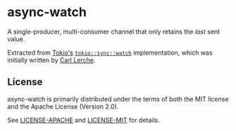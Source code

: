 # async-watch

A single-producer, multi-consumer channel that only retains the *last* sent value.

Extracted from [Tokio's](https://github.com/tokio-rs/tokio/) [`tokio::sync::watch`](https://github.com/tokio-rs/tokio/blob/master/tokio/src/sync/watch.rs) implementation,
which was initially written by [Carl Lerche](https://github.com/carllerche).

## License

async-watch is primarily distributed under the terms of both the MIT license
and the Apache License (Version 2.0).

See [LICENSE-APACHE](LICENSE-APACHE) and [LICENSE-MIT](LICENSE-MIT) for details.
